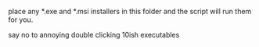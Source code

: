 place any \*.exe and \*.msi installers in this folder and the script will run them for you.

say no to annoying double clicking 10ish executables
